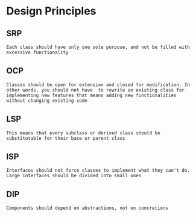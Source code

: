 # Design Principles

## SRP
`Each class should have only one sole purpose, and not be filled with excessive functionality`

## OCP
`Classes should be open for extension and closed for modification. In other words, you should not have 
to rewrite an existing class for implementing new features that means adding new functionalities without
changing existing code`

## LSP
`This means that every subclass or derived class should be substitutable for their base or parent class`

## ISP
`Interfaces should not force classes to implement what they can't do. Large interfaces should be divided into small ones`

## DIP
`Components should depend on abstractions, not on concretions`